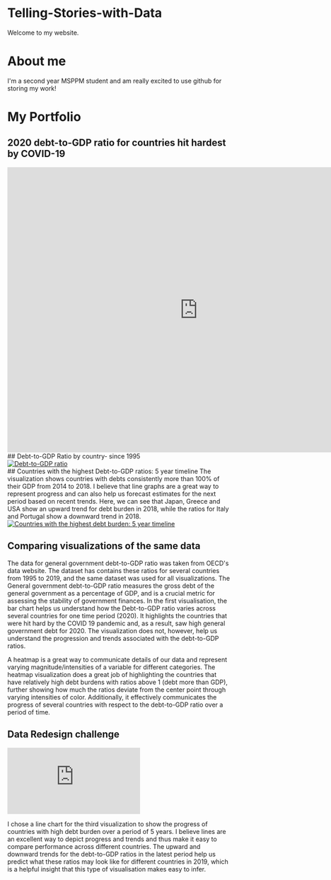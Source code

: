 # Telling-Stories-with-Data
Welcome to my website.
# About me
I'm a second year MSPPM student and am really excited to use github for storing my work!
# My Portfolio
## 2020 debt-to-GDP ratio for countries hit hardest by COVID-19
<iframe src="https://data.oecd.org/chart/7eXT" width="860" height="645" style="border: 0" mozallowfullscreen="true" webkitallowfullscreen="true" allowfullscreen="true"><a href="https://data.oecd.org/chart/7eXT" target="_blank">OECD Chart: General government debt, Total, % of GDP, Annual, 2020</a></iframe>
## Debt-to-GDP Ratio by country- since 1995
<div class='tableauPlaceholder' id='viz1699402240703' style='position: relative'><noscript><a href='#'><img alt='Debt-to-GDP ratio ' src='https:&#47;&#47;public.tableau.com&#47;static&#47;images&#47;Go&#47;Govt-GDP-debt&#47;Debt-to-GDPratio&#47;1_rss.png' style='border: none' /></a></noscript><object class='tableauViz'  style='display:none;'><param name='host_url' value='https%3A%2F%2Fpublic.tableau.com%2F' /> <param name='embed_code_version' value='3' /> <param name='site_root' value='' /><param name='name' value='Govt-GDP-debt&#47;Debt-to-GDPratio' /><param name='tabs' value='no' /><param name='toolbar' value='yes' /><param name='static_image' value='https:&#47;&#47;public.tableau.com&#47;static&#47;images&#47;Go&#47;Govt-GDP-debt&#47;Debt-to-GDPratio&#47;1.png' /> <param name='animate_transition' value='yes' /><param name='display_static_image' value='yes' /><param name='display_spinner' value='yes' /><param name='display_overlay' value='yes' /><param name='display_count' value='yes' /><param name='language' value='en-US' /></object></div>
<script type='text/javascript'>
  var divElement = document.getElementById('viz1699402240703');
  var vizElement = divElement.getElementsByTagName('object')[0];
  vizElement.style.width='100%';vizElement.style.height=(divElement.offsetWidth*0.75)+'px';
  var scriptElement = document.createElement('script');
  scriptElement.src = 'https://public.tableau.com/javascripts/api/viz_v1.js';
  vizElement.parentNode.insertBefore(scriptElement, vizElement);
</script>
## Countries with the highest Debt-to-GDP ratios: 5 year timeline
The visualization shows countries with debts consistently more than 100% of their GDP from 2014 to 2018. I believe that line graphs are a great way to represent progress and can also help us forecast estimates for the next period based on recent trends. Here, we can see that Japan, Greece and USA show an upward trend for debt burden in 2018, while the ratios for Italy and Portugal show a downward trend in 2018.
<div class='tableauPlaceholder' id='viz1699421618838' style='position: relative'><noscript><a href='#'><img alt='Countries with the highest debt burden: 5 year timeline ' src='https:&#47;&#47;public.tableau.com&#47;static&#47;images&#47;Hi&#47;HighestGovt-GDP-debtratios&#47;Sheet2&#47;1_rss.png' style='border: none' /></a></noscript><object class='tableauViz'  style='display:none;'><param name='host_url' value='https%3A%2F%2Fpublic.tableau.com%2F' /> <param name='embed_code_version' value='3' /> <param name='site_root' value='' /><param name='name' value='HighestGovt-GDP-debtratios&#47;Sheet2' /><param name='tabs' value='no' /><param name='toolbar' value='yes' /><param name='static_image' value='https:&#47;&#47;public.tableau.com&#47;static&#47;images&#47;Hi&#47;HighestGovt-GDP-debtratios&#47;Sheet2&#47;1.png' /> <param name='animate_transition' value='yes' /><param name='display_static_image' value='yes' /><param name='display_spinner' value='yes' /><param name='display_overlay' value='yes' /><param name='display_count' value='yes' /><param name='language' value='en-US' /><param name='filter' value='publish=yes' /></object></div>
<script type='text/javascript'>
  var divElement = document.getElementById('viz1699421618838');
  var vizElement = divElement.getElementsByTagName('object')[0];
  vizElement.style.width='100%';vizElement.style.height=(divElement.offsetWidth*0.75)+'px';
  var scriptElement = document.createElement('script'); 
  scriptElement.src = 'https://public.tableau.com/javascripts/api/viz_v1.js';
  vizElement.parentNode.insertBefore(scriptElement, vizElement);
</script>

## Comparing visualizations of the same data
The data for general government debt-to-GDP ratio was taken from OECD's data website. The dataset has contains these ratios for several countries from 1995 to 2019, and the same dataset was used for all  visualizations. The General government debt-to-GDP ratio measures the gross debt of the general government as a percentage of GDP, and is a crucial metric for assessing the stability of government finances.
In the first visualisation, the bar chart helps us understand how the Debt-to-GDP ratio varies across several countries for one time period (2020). It highlights the countries that were hit hard by the COVID 19 pandemic and, as a result, saw high general government debt for 2020. The visualization does not, however, help us understand the progression and trends associated with the debt-to-GDP ratios.

A heatmap is a great way to communicate details of our data and represent varying magnitude/intensities of a variable for different categories. The heatmap visualization does a great job of highlighting the countries that have relatively high debt burdens with ratios above 1 (debt more than GDP), further showing how much the ratios deviate from the center point through varying intensities of color. Additionally, it effectively communicates the progress of several countries with respect to the debt-to-GDP ratio over a period of time.

## Data Redesign challenge
![dataredesign challenge](https://github.com/fmisbah/Telling-Stories-with-Data/blob/main/Data-Viz-Redesign-Challenge.md)

I chose a line chart for the third visualization to show the progress of countries with high debt burden over a period of 5 years. I believe lines are an excellent way to depict progress and trends and thus make it easy to compare performance across different countries. The upward and downward trends for the debt-to-GDP ratios in the latest period help us predict what these ratios may look like for different countries in 2019, which is a helpful insight that this type of visualisation makes easy to infer.

